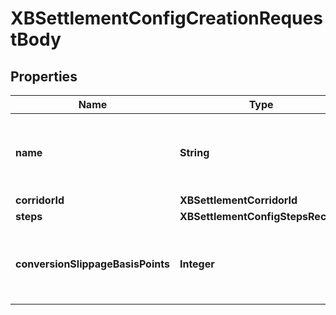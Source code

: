 

# XBSettlementConfigCreationRequestBody


## Properties

| Name | Type | Description | Notes |
|------------ | ------------- | ------------- | -------------|
|**name** | **String** | The name for the cross-border settlement configuration |  |
|**corridorId** | **XBSettlementCorridorId** |  |  |
|**steps** | **XBSettlementConfigStepsRecord** |  |  |
|**conversionSlippageBasisPoints** | **Integer** | Slippage configuarion in basis points, the default value is 10%  |  [optional] |



